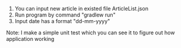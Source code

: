 1. You can input new article in existed file ArticleList.json
2. Run program by command "gradlew run"
3. Input date has a format "dd-mm-yyyy"

Note: I make a simple unit test which you can see it to figure out how application working